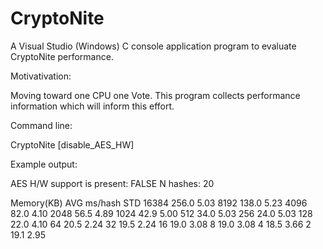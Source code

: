 # CryptoNite
A Visual Studio (Windows) C console application program to evaluate CryptoNite performance.

Motivativation:

Moving toward one CPU one Vote. This program collects performance information which will inform this effort.

Command line:

CryptoNite [disable_AES_HW]


Example output:

AES H/W support is present:	FALSE
N hashes:	20

Memory(KB)	AVG ms/hash	STD
16384	256.0	5.03
8192	138.0	5.23
4096	82.0	4.10
2048	56.5	4.89
1024	42.9	5.00
512	34.0	5.03
256	24.0	5.03
128	22.0	4.10
64	20.5	2.24
32	19.5	2.24
16	19.0	3.08
8	19.0	3.08
4	18.5	3.66
2	19.1	2.95
